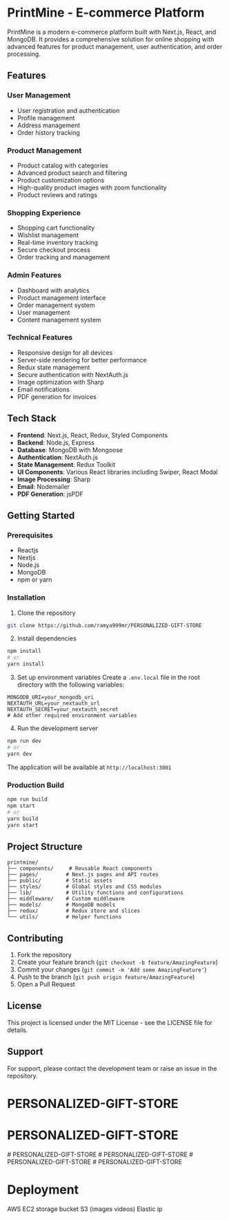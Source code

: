 # PrintMine - E-commerce Platform

PrintMine is a modern e-commerce platform built with Next.js, React, and MongoDB. It provides a comprehensive solution for online shopping with advanced features for product management, user authentication, and order processing.

## Features

### User Management
- User registration and authentication
- Profile management
- Address management
- Order history tracking

### Product Management
- Product catalog with categories
- Advanced product search and filtering
- Product customization options
- High-quality product images with zoom functionality
- Product reviews and ratings

### Shopping Experience
- Shopping cart functionality
- Wishlist management
- Real-time inventory tracking
- Secure checkout process
- Order tracking and management

### Admin Features
- Dashboard with analytics
- Product management interface
- Order management system
- User management
- Content management system

### Technical Features
- Responsive design for all devices
- Server-side rendering for better performance
- Redux state management
- Secure authentication with NextAuth.js
- Image optimization with Sharp
- Email notifications
- PDF generation for invoices

## Tech Stack

- **Frontend**: Next.js, React, Redux, Styled Components
- **Backend**: Node.js, Express
- **Database**: MongoDB with Mongoose
- **Authentication**: NextAuth.js
- **State Management**: Redux Toolkit
- **UI Components**: Various React libraries including Swiper, React Modal
- **Image Processing**: Sharp
- **Email**: Nodemailer
- **PDF Generation**: jsPDF

## Getting Started

### Prerequisites
- Reactjs
- Nextjs
- Node.js 
- MongoDB
- npm or yarn

### Installation

1. Clone the repository
```bash
git clone https://github.com/ramya999mr/PERSONALIZED-GIFT-STORE
```

2. Install dependencies
```bash
npm install
# or
yarn install
```

3. Set up environment variables
Create a `.env.local` file in the root directory with the following variables:
```
MONGODB_URI=your_mongodb_uri
NEXTAUTH_URL=your_nextauth_url
NEXTAUTH_SECRET=your_nextauth_secret
# Add other required environment variables
```

4. Run the development server
```bash
npm run dev
# or
yarn dev
```

The application will be available at `http://localhost:3001`

### Production Build

```bash
npm run build
npm start
# or
yarn build
yarn start
```

## Project Structure

```
printmine/
├── components/     # Reusable React components
├── pages/         # Next.js pages and API routes
├── public/        # Static assets
├── styles/        # Global styles and CSS modules
├── lib/           # Utility functions and configurations
├── middleware/    # Custom middleware
├── models/        # MongoDB models
├── redux/         # Redux store and slices
└── utils/         # Helper functions
```

## Contributing

1. Fork the repository
2. Create your feature branch (`git checkout -b feature/AmazingFeature`)
3. Commit your changes (`git commit -m 'Add some AmazingFeature'`)
4. Push to the branch (`git push origin feature/AmazingFeature`)
5. Open a Pull Request

## License

This project is licensed under the MIT License - see the LICENSE file for details.

## Support

For support, please contact the development team or raise an issue in the repository.
# PERSONALIZED-GIFT-STORE
# PERSONALIZED-GIFT-STORE
#   P E R S O N A L I Z E D - G I F T - S T O R E 
 
 #   P E R S O N A L I Z E D - G I F T - S T O R E 
 
 #   P E R S O N A L I Z E D - G I F T - S T O R E 
 
 # PERSONALIZED-GIFT-STORE

Deployment  
===========
AWS EC2 
storage bucket S3  (images videos)
Elastic ip


